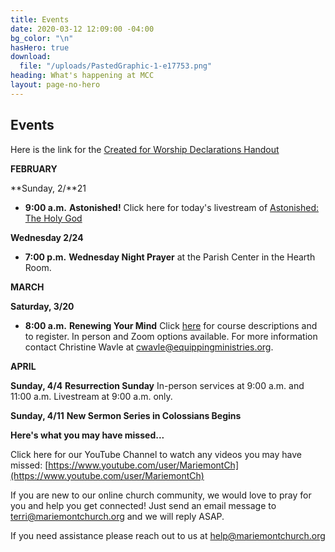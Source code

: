```yaml
---
title: Events
date: 2020-03-12 12:09:00 -04:00
bg_color: "\n"
hasHero: true
download:
  file: "/uploads/PastedGraphic-1-e17753.png"
heading: What's happening at MCC
layout: page-no-hero
---
```


## Events

Here is the link for the [Created for Worship Declarations Handout](https://drive.google.com/file/d/1bCTQeDUK1bBI30rwqdyiVlecur89yNSl/view?usp=sharing)


**FEBRUARY**

**Sunday, 2/**21

* **9:00 a.m.** **Astonished!**
Click here for today's livestream of [Astonished: The Holy God](https://youtu.be/NgP5z9P-kik)

**Wednesday 2/24** 

* **7:00 p.m.** **Wednesday Night Prayer** at the Parish Center in the Hearth Room.

**MARCH**

**Saturday, 3/20**

* **8:00 a.m.** **Renewing Your Mind** Click [here](http://www.equippingministries.org/) for course descriptions and to register. In person and Zoom options available. For more information contact Christine Wavle at [cwavle@equippingministries.org](cwavle@equippingministries.org).

**APRIL**

**Sunday, 4/4** **Resurrection Sunday** In-person services at 9:00 a.m. and 11:00 a.m. Livestream at 9:00 a.m. only.

**Sunday, 4/11** **New Sermon Series in Colossians Begins**

**Here's what you may have missed...**

Click here for our YouTube Channel to watch any videos you may have missed:
[https://www.youtube.com/user/MariemontCh](https://www.youtube.com/user/MariemontCh)

If you are new to our online church community, we would love to pray for you and help you get connected! Just send an email message to [terri@mariemontchurch.org](http://terri@mariemontchurch.org) and we will reply ASAP.

If you need assistance please reach out to us at [help@mariemontchurch.org](http://help@mariemontchurch.org)

